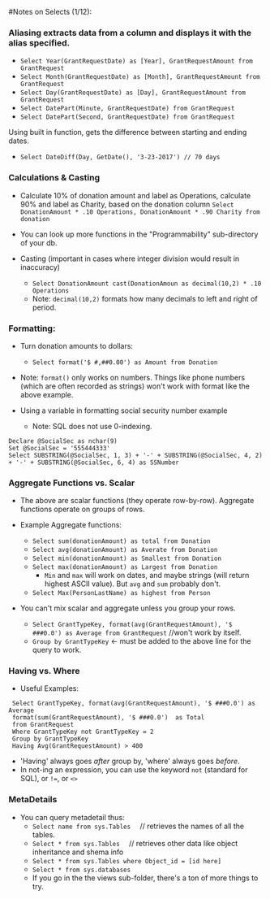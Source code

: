 

#Notes on Selects (1/12):

### Aliasing extracts data from a column and displays it with the alias specified. 
  - ```Select Year(GrantRequestDate) as [Year], GrantRequestAmount from GrantRequest```
  - ```Select Month(GrantRequestDate) as [Month], GrantRequestAmount from GrantRequest```
  - ```Select Day(GrantRequestDate) as [Day], GrantRequestAmount from GrantRequest```
  - ```Select DatePart(Minute, GrantRequestDate) from GrantRequest``` 
  - ```Select DatePart(Second, GrantRequestDate) from GrantRequest```

 Using built in function, gets the difference between starting and ending dates. 
  - ```Select DateDiff(Day, GetDate(), '3-23-2017') // 70 days```

### Calculations & Casting
- Calculate 10% of donation amount and label as Operations, calculate 90% and label as Charity, based on the donation column 
 ```Select DonationAmount * .10 Operations, DonationAmount * .90 Charity from donation```
  
- You can look up more functions in the "Programmability" sub-directory of your db.

- Casting (important in cases where integer division would result in inaccuracy)
  - ```Select DonationAmount cast(DonationAmoun as decimal(10,2) * .10 Operations```
  - Note: ```decimal(10,2)``` formats how many decimals to left and right of period. 
  
### Formatting: 
  - Turn donation amounts to dollars: 
    - ```Select format('$ #,##0.00') as Amount from Donation```
  - Note: ```format()``` only works on numbers. Things like phone numbers (which are often recorded as strings) won't work with format like the above example. 


- Using a variable in formatting social security number example
  - Note: SQL does not use 0-indexing.  
```
Declare @SocialSec as nchar(9)
Set @SocialSec = '555444333'
Select SUBSTRING(@SocialSec, 1, 3) + '-' + SUBSTRING(@SocialSec, 4, 2) + '-' + SUBSTRING(@SocialSec, 6, 4) as SSNumber
```
### Aggregate Functions vs. Scalar
- The above are scalar functions (they operate row-by-row). Aggregate functions operate on groups of rows. 

- Example Aggregate functions: 
  - ```Select sum(donationAmount) as total from Donation```
  - ```Select avg(donationAmount) as Averate from Donation```
  - ```Select min(donationAmount) as Smallest from Donation```
  - ```Select max(donationAmount) as Largest from Donation```
    - ```Min``` and ```max``` will work on dates, and maybe strings (will return highest ASCII value). But ```avg``` and ```sum``` probably don't. 
  - ```Select Max(PersonLastName) as highest from Person```
  
- You can't mix scalar and aggregate unless you group your rows. 
  - ```Select GrantTypeKey, format(avg(GrantRequestAmount), '$ ###0.0') as Average from GrantRequest``` //won't work by itself. 
  - ```Group by GrantTypeKey``` <- must be added to the above line for the query to work.
  
### Having vs. Where
- Useful Examples: 
```
 Select GrantTypeKey, format(avg(GrantRequestAmount), '$ ###0.0') as Average
 format(sum(GrantRequestAmount), '$ ###0.0')  as Total
 from GrantRequest
 Where GrantTypeKey not GrantTypeKey = 2
 Group by GrantTypeKey
 Having Avg(GrantRequestAmount) > 400
 ```
 - 'Having' always goes *after* group by, 'where' always goes *before*. 
 - In not-ing an expression, you can use the keyword ```not``` (standard for SQL), or ```!=```, or ```<>```
 
 
### MetaDetails
 - You can query metadetail thus: 
   - ```Select name from sys.Tables  ``` // retrieves the names of all the tables.
   - ```Select * from sys.Tables  ```  // retrieves other data like object inheritance and shema info
   - ```Select * from sys.Tables where Object_id = [id here] ``` 
   - ```Select * from sys.databases```
   - If you go in the the views sub-folder, there's a ton of more things to try. 
 
